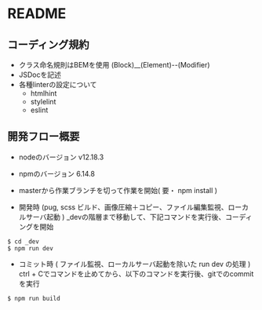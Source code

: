 # README

## コーディング規約
- クラス命名規則はBEMを使用 (Block)__(Element)--(Modifier)
- JSDocを記述
- 各種linterの設定について
  - htmlhint
  - stylelint
  - eslint

## 開発フロー概要
- nodeのバージョン
v12.18.3
- npmのバージョン
6.14.8

- masterから作業ブランチを切って作業を開始( 要・ npm install )

-  開発時 (pug, scss ビルド、画像圧縮＋コピー、ファイル編集監視、ローカルサーバ起動 )
_devの階層まで移動して、下記コマンドを実行後、コーディングを開始
```
$ cd _dev
$ npm run dev
```

-  コミット時 ( ファイル監視、ローカルサーバ起動を除いた run dev の処理 )
ctrl + Cでコマンドを止めてから、以下のコマンドを実行後、gitでのcommitを実行
```
$ npm run build
```
